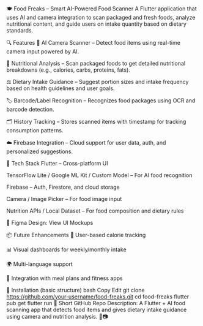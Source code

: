 🍽️ Food Freaks – Smart AI-Powered Food Scanner
A Flutter application that uses AI and camera integration to scan packaged and fresh foods, analyze nutritional content, and guide users on intake quantity based on dietary standards.

🔍 Features
📸 AI Camera Scanner – Detect food items using real-time camera input powered by AI.

🧠 Nutritional Analysis – Scan packaged foods to get detailed nutritional breakdowns (e.g., calories, carbs, proteins, fats).

⚖️ Dietary Intake Guidance – Suggest portion sizes and intake frequency based on health guidelines and user goals.

🏷️ Barcode/Label Recognition – Recognizes food packages using OCR and barcode detection.

🗂️ History Tracking – Stores scanned items with timestamp for tracking consumption patterns.

☁️ Firebase Integration – Cloud support for user data, auth, and personalized suggestions.

🚀 Tech Stack
Flutter – Cross-platform UI

TensorFlow Lite / Google ML Kit / Custom Model – For AI food recognition

Firebase – Auth, Firestore, and cloud storage

Camera / Image Picker – For food image input

Nutrition APIs / Local Dataset – For food composition and dietary rules

🎨 Figma Design: View UI Mockups

📦 Future Enhancements
🧬 User-based calorie tracking

📊 Visual dashboards for weekly/monthly intake

🌍 Multi-language support

🥗 Integration with meal plans and fitness apps

🔧 Installation (basic structure)
bash
Copy
Edit
git clone https://github.com/your-username/food-freaks.git
cd food-freaks
flutter pub get
flutter run
📝 Short GitHub Repo Description:
A Flutter + AI food scanning app that detects food items and gives dietary intake guidance using camera and nutrition analysis. 🍕📷
